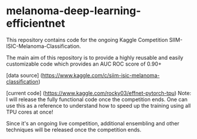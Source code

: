 # melanoma-deep-learning-efficientnet

This repository contains code for the ongoing Kaggle Competition SIIM-ISIC-Melanoma-Classification.

The main aim of this repository is to provide a highly reusable and easily customizable code which provides an AUC ROC score of 0.90+


[data source] (https://www.kaggle.com/c/siim-isic-melanoma-classification)

[current code] (https://www.kaggle.com/rocky03/effnet-pytorch-tpu) Note: I will release the fully functional code once the competition ends. One can use this as a reference to understand how to speed up the training using all TPU cores at once!

Since it's an ongoing live competition, additional ensembling and other techniques will be released once the competition ends.



